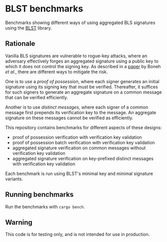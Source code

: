 # BLST benchmarks

Benchmarks showing different ways of using aggregated BLS signatures using the [BLST](https://crates.io/crates/blst) library.

## Rationale

Vanilla BLS signatures are vulnerable to rogue-key attacks, where an adversary effectively forges an aggregated signature using a public key to which it does not control the signing key.
As described in a [paper](https://crypto.stanford.edu/~dabo/pubs/papers/aggreg.pdf) by Boneh _et al._, there are different ways to mitigate the risk.

One is to use a _proof of possession_, where each signer generates an initial signature using its signing key that must be verified.
Thereafter, it suffices for such signers to generate an aggregate signature on a common message that can be verified efficiently.

Another is to use _distinct messages_, where each signer of a common message first prepends its verification key to the message.
An aggregate signature on these messages cannot be verified as efficiently.

This repository contains benchmarks for different aspects of these designs:
- proof of possession verification with verification key validation
- proof of possession batch verification with verification key validation
- aggregated signature verification on common messages without verification key validation
- aggregated signature verification on key-prefixed distinct messages with verification key validation

Each benchmark is run using BLST's minimal key and minimal signature variants.

## Running benchmarks

Run the benchmarks with `cargo bench`.

## Warning

This code is for testing only, and is not intended for use in production.

